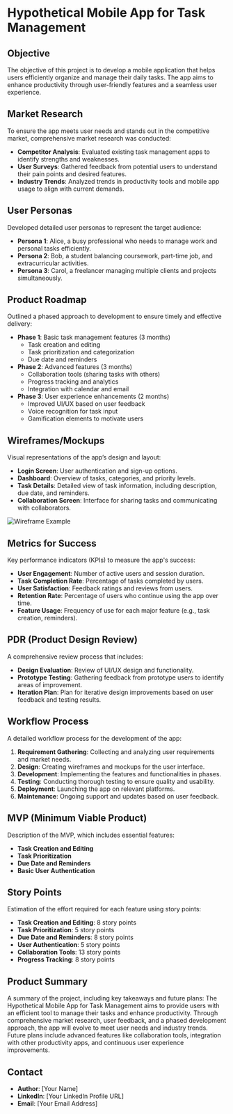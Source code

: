 # Hypothetical Mobile App for Task Management

## Objective
The objective of this project is to develop a mobile application that helps users efficiently organize and manage their daily tasks. The app aims to enhance productivity through user-friendly features and a seamless user experience.

## Market Research
To ensure the app meets user needs and stands out in the competitive market, comprehensive market research was conducted:
- **Competitor Analysis**: Evaluated existing task management apps to identify strengths and weaknesses.
- **User Surveys**: Gathered feedback from potential users to understand their pain points and desired features.
- **Industry Trends**: Analyzed trends in productivity tools and mobile app usage to align with current demands.

## User Personas
Developed detailed user personas to represent the target audience:
- **Persona 1**: Alice, a busy professional who needs to manage work and personal tasks efficiently.
- **Persona 2**: Bob, a student balancing coursework, part-time job, and extracurricular activities.
- **Persona 3**: Carol, a freelancer managing multiple clients and projects simultaneously.

## Product Roadmap
Outlined a phased approach to development to ensure timely and effective delivery:
- **Phase 1**: Basic task management features (3 months)
  - Task creation and editing
  - Task prioritization and categorization
  - Due date and reminders
- **Phase 2**: Advanced features (3 months)
  - Collaboration tools (sharing tasks with others)
  - Progress tracking and analytics
  - Integration with calendar and email
- **Phase 3**: User experience enhancements (2 months)
  - Improved UI/UX based on user feedback
  - Voice recognition for task input
  - Gamification elements to motivate users

## Wireframes/Mockups
Visual representations of the app’s design and layout:
- **Login Screen**: User authentication and sign-up options.
- **Dashboard**: Overview of tasks, categories, and priority levels.
- **Task Details**: Detailed view of task information, including description, due date, and reminders.
- **Collaboration Screen**: Interface for sharing tasks and communicating with collaborators.

![Wireframe Example](./wireframe-example.png)

## Metrics for Success
Key performance indicators (KPIs) to measure the app's success:
- **User Engagement**: Number of active users and session duration.
- **Task Completion Rate**: Percentage of tasks completed by users.
- **User Satisfaction**: Feedback ratings and reviews from users.
- **Retention Rate**: Percentage of users who continue using the app over time.
- **Feature Usage**: Frequency of use for each major feature (e.g., task creation, reminders).

## PDR (Product Design Review)
A comprehensive review process that includes:
- **Design Evaluation**: Review of UI/UX design and functionality.
- **Prototype Testing**: Gathering feedback from prototype users to identify areas of improvement.
- **Iteration Plan**: Plan for iterative design improvements based on user feedback and testing results.

## Workflow Process
A detailed workflow process for the development of the app:
1. **Requirement Gathering**: Collecting and analyzing user requirements and market needs.
2. **Design**: Creating wireframes and mockups for the user interface.
3. **Development**: Implementing the features and functionalities in phases.
4. **Testing**: Conducting thorough testing to ensure quality and usability.
5. **Deployment**: Launching the app on relevant platforms.
6. **Maintenance**: Ongoing support and updates based on user feedback.

## MVP (Minimum Viable Product)
Description of the MVP, which includes essential features:
- **Task Creation and Editing**
- **Task Prioritization**
- **Due Date and Reminders**
- **Basic User Authentication**

## Story Points
Estimation of the effort required for each feature using story points:
- **Task Creation and Editing**: 8 story points
- **Task Prioritization**: 5 story points
- **Due Date and Reminders**: 8 story points
- **User Authentication**: 5 story points
- **Collaboration Tools**: 13 story points
- **Progress Tracking**: 8 story points

## Product Summary
A summary of the project, including key takeaways and future plans:
The Hypothetical Mobile App for Task Management aims to provide users with an efficient tool to manage their tasks and enhance productivity. Through comprehensive market research, user feedback, and a phased development approach, the app will evolve to meet user needs and industry trends. Future plans include advanced features like collaboration tools, integration with other productivity apps, and continuous user experience improvements.

## Contact
- **Author**: [Your Name]
- **LinkedIn**: [Your LinkedIn Profile URL]
- **Email**: [Your Email Address]
